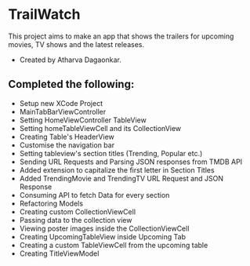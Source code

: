 #  TrailWatch

This project aims to make an app that shows the trailers for upcoming movies, TV shows and the latest releases.

- Created by Atharva Dagaonkar.

 ## Completed the following:
 - Setup new XCode Project
 - MainTabBarViewController
 - Setting HomeViewController TableView
 - Setting homeTableViewCell and its CollectionView
 - Creating Table's HeaderView
 - Customise the navigation bar
 - Setting tableview's section titles (Trending, Popular etc.)
 - Sending URL Requests and Parsing JSON responses from TMDB API
 - Added extension to capitalize the first letter in Section Titles
 - Added TrendingMovie and TrendingTV URL Request and JSON Response
 - Consuming API to fetch Data for every section
 - Refactoring Models
 - Creating custom CollectionViewCell
 - Passing data to the collection view
 - Viewing poster images inside the CollectionViewCell
 - Creating UpcomingTableView inside Upcoming Tab
 - Creating a custom TableViewCell from the upcoming table
 - Creating TitleViewModel

